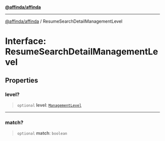 [**@affinda/affinda**](../README.md)

***

[@affinda/affinda](../globals.md) / ResumeSearchDetailManagementLevel

# Interface: ResumeSearchDetailManagementLevel

## Properties

### level?

> `optional` **level**: [`ManagementLevel`](../type-aliases/ManagementLevel.md)

***

### match?

> `optional` **match**: `boolean`
